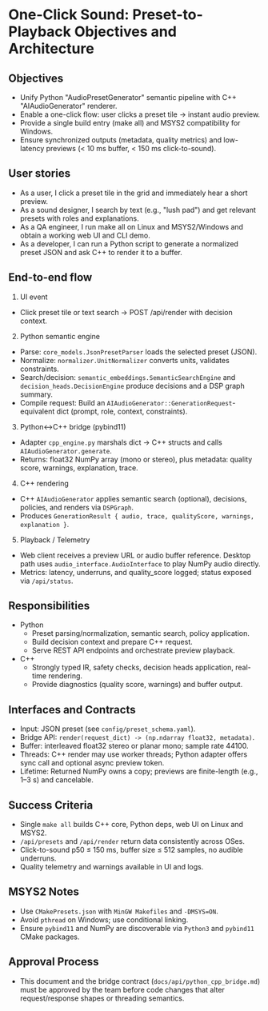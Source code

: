 # One-Click Sound: Preset-to-Playback Objectives and Architecture

## Objectives
- Unify Python "AudioPresetGenerator" semantic pipeline with C++ "AIAudioGenerator" renderer.
- Enable a one-click flow: user clicks a preset tile → instant audio preview.
- Provide a single build entry (make all) and MSYS2 compatibility for Windows.
- Ensure synchronized outputs (metadata, quality metrics) and low-latency previews (< 10 ms buffer, < 150 ms click-to-sound).

## User stories
- As a user, I click a preset tile in the grid and immediately hear a short preview.
- As a sound designer, I search by text (e.g., "lush pad") and get relevant presets with roles and explanations.
- As a QA engineer, I run make all on Linux and MSYS2/Windows and obtain a working web UI and CLI demo.
- As a developer, I can run a Python script to generate a normalized preset JSON and ask C++ to render it to a buffer.

## End-to-end flow
1) UI event
- Click preset tile or text search → POST /api/render with decision context.

2) Python semantic engine
- Parse: `core_models.JsonPresetParser` loads the selected preset (JSON).
- Normalize: `normalizer.UnitNormalizer` converts units, validates constraints.
- Search/decision: `semantic_embeddings.SemanticSearchEngine` and `decision_heads.DecisionEngine` produce decisions and a DSP graph summary.
- Compile request: Build an `AIAudioGenerator::GenerationRequest`-equivalent dict (prompt, role, context, constraints).

3) Python↔C++ bridge (pybind11)
- Adapter `cpp_engine.py` marshals dict → C++ structs and calls `AIAudioGenerator.generate`.
- Returns: float32 NumPy array (mono or stereo), plus metadata: quality score, warnings, explanation, trace.

4) C++ rendering
- C++ `AIAudioGenerator` applies semantic search (optional), decisions, policies, and renders via `DSPGraph`.
- Produces `GenerationResult { audio, trace, qualityScore, warnings, explanation }`.

5) Playback / Telemetry
- Web client receives a preview URL or audio buffer reference. Desktop path uses `audio_interface.AudioInterface` to play NumPy audio directly.
- Metrics: latency, underruns, and quality_score logged; status exposed via `/api/status`.

## Responsibilities
- Python
  - Preset parsing/normalization, semantic search, policy application.
  - Build decision context and prepare C++ request.
  - Serve REST API endpoints and orchestrate preview playback.
- C++
  - Strongly typed IR, safety checks, decision heads application, real-time rendering.
  - Provide diagnostics (quality score, warnings) and buffer output.

## Interfaces and Contracts
- Input: JSON preset (see `config/preset_schema.yaml`).
- Bridge API: `render(request_dict) -> (np.ndarray float32, metadata)`.
- Buffer: interleaved float32 stereo or planar mono; sample rate 44100.
- Threads: C++ render may use worker threads; Python adapter offers sync call and optional async preview token.
- Lifetime: Returned NumPy owns a copy; previews are finite-length (e.g., 1–3 s) and cancelable.

## Success Criteria
- Single `make all` builds C++ core, Python deps, web UI on Linux and MSYS2.
- `/api/presets` and `/api/render` return data consistently across OSes.
- Click-to-sound p50 ≤ 150 ms, buffer size ≤ 512 samples, no audible underruns.
- Quality telemetry and warnings available in UI and logs.

## MSYS2 Notes
- Use `CMakePresets.json` with `MinGW Makefiles` and `-DMSYS=ON`.
- Avoid `pthread` on Windows; use conditional linking.
- Ensure `pybind11` and NumPy are discoverable via `Python3` and `pybind11` CMake packages.

## Approval Process
- This document and the bridge contract (`docs/api/python_cpp_bridge.md`) must be approved by the team before code changes that alter request/response shapes or threading semantics.